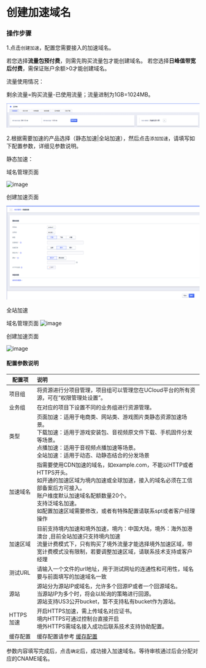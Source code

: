 # 创建加速域名

### 操作步骤

1.点击<code>创建加速</code>，配置您需要接入的加速域名。

若您选择<strong>流量包预付费</strong>，则需先购买流量包才能创建域名。 若您选择<strong>日峰值带宽后付费</strong>，需保证账户余额>0才能创建域名。

流量使用情况：

剩余流量=购买流量-已使用流量；流量进制为1GB=1024MB。

![2022-实时监控-预付费流量使用情况](/images/2022-实时监控-预付费流量使用情况.png)

2.根据需要加速的产品选择（静态加速|全站加速），然后点击<code>添加加速</code>，请填写如下配置参数，详细见参数说明。

静态加速：

域名管理页面

![image](https://user-images.githubusercontent.com/89777962/233307555-79b481d5-0422-4bb8-8273-f4668179ea3c.png)

创建加速页面

![2022-域名管理-创建加速](/images/2022-域名管理-创建加速.png)

全站加速

域名管理页面
![image](https://user-images.githubusercontent.com/89777962/233307690-15e64955-a4dc-4717-9028-6e5e2fab14ee.png)

创建加速页面

![image](https://user-images.githubusercontent.com/89777962/233307812-c2324818-ecdc-42e5-a3d1-6c059fa940f2.png)




#### 配置参数说明

| 配置项    | 说明                                                         |
| --------- | :----------------------------------------------------------- |
| 项目组    | 将资源进行分项目管理，项目组可以管理您在UCloud平台的所有资源，可在“权限管理处设置”。 |
| 业务组    | 在对应的项目下设置不同的业务组进行资源管理。                 |
| 类型      | 页面加速：适用于电商类、网站类、游戏图片类静态资源加速场景。 <br> 下载加速：适用于游戏安装包、音视频原文件下载、手机固件分发等场景。<br/> 点播加速：适用于音视频点播加速等场景。 <br> 全站加速：适用于动态、动静态结合的分发场景</br>|
| 加速域名  | 指需要使用CDN加速的域名，如example.com，不能以HTTP或者HTTPS开头。<br/> 如开通的加速区域为境内加速或全球加速，接入的域名必须在工信部备案后方可接入。<br/> 账户维度默认加速域名配额数量20个。<br /> 支持泛域名加速。 <br />如配置加速区域需要修改，或者有特殊配置请联系spt或者客户经理操作|
| 加速区域  | 目前支持境内加速和境外加速，境内：中国大陆，境外：海外加港澳台 ,目前全站加速只支持境内加速 <br/>流量计费模式下，只有购买了境外流量才能选择境外加速区域，带宽计费模式没有限制，若要调整加速区域，请联系技术支持或客户经理|
| 测试URL   | 请输入一个文件的url地址，用于测试网址的连通性和可用性，域名要与前面填写的加速域名一致 |
| 源站      | 源站分为源站IP或域名，允许多个回源IP或者一个回源域名。<br/>当源站IP为多个时，将会以轮询的策略进行回源。<br/> 源站支持US3公开bucket，暂不支持私有bucket作为源站。 |
| HTTPS加速 | 开启HTTPS加速，需上传域名对应证书。<br /> 境内HTTPS可通过控制台直接开启<br />境外HTTPS需域名接入成功后联系技术支持协助配置。 |
| 缓存配置  | 缓存配置请参考 [缓存配置](/domain/config/cache) |

参数内容填写完成后，点击<code>确定</code>后，成功接入加速域名。等待审核通过后会分配对应的CNAME域名。
